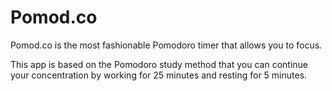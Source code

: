 # Pomod.co
Pomod.co is the most fashionable Pomodoro timer that allows you to focus.

This app is based on the Pomodoro study method that you can continue your concentration by working for 25 minutes and resting for 5 minutes.
